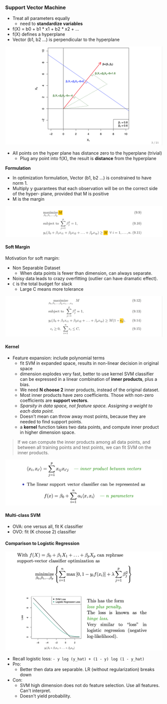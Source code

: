 ### Support Vector Machine
* Treat all parameters equally
  - need to **standardize variables**
* f(X) = b0 + b1 * x1 + b2 * x2 + ...
* f(X) defines a hyperplane
* Vector (b1, b2 ...) is perpendicular to the hyperplane

![alt-text](assets/hyperplane_hd.png)

* All points on the hyper plane has distance zero to the hyperplane (trivial)
  - Plug any point into f(X), the result is **distance** from the hyperplane

**Formulation**
- In optimization formulation, Vector (b1, b2 ...) is constrained to have norm 1.
- Multiply y guarantees that each observation will be on the correct side of the hyper- plane, provided that M is positive
- M is the margin

![alt-text](assets/svm_plain.png)

#### Soft Margin
Motivation for soft margin:
* Non Separable Dataset
  - When data points is fewer than dimension, can always separate.
* Noisy data leads to crazy overfitting (outlier can have dramatic effect).
* `C` is the total budget for slack
  - Large C means more tolerance

![alt-text](assets/svm_soft.png)

#### Kernel
* Feature expansion: include polynomial terms
  - fit SVM in expanded space, results in non-linear decision in original space
  - dimension explodes very fast, better to use kernel
SVM classifier can be expressed in a linear combination of **inner products**, plus a bias.
  - We need **N choose 2** inner products, instead of the original dataset.
  - Most inner products have zero coefficients. Those with non-zero coefficients are **support vectors**.
  - *Sparsity in data space, not feature space. Assigning a weight to each data point.*
  - Doesn't mean can throw away most points, because they are needed to find support points.
  - a **kernel** function takes two data points, and compute inner product in higher dimension space.

> If we can compute the inner products among all data points, and between all training points and test points, we can fit SVM on the inner products.

![alt-text](assets/svm_representation_hd.png)

#### Multi-class SVM
* OVA: one versus all, fit K classifier
* OVO: fit (K choose 2) classifier

#### Comparison to Logistic Regression
![alt-text](assets/svm_vs_logistic.png)
* Recall logistic loss: `- y log (y_hat) + (1 - y) log (1 - y_hat) `
* Pro:
  - Better then data are separable. LR (without regularization) breaks down
* Con:
  - SVM high dimension does not do feature selection. Use all features. Can't interpret.
  - Doesn't yield probability.
